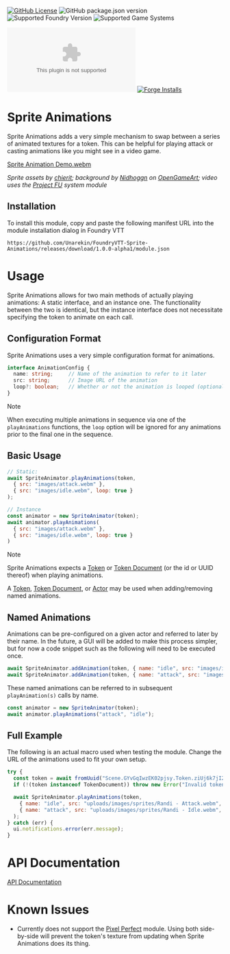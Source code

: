 [![GitHub License](https://img.shields.io/github/license/Unarekin/FoundryVTT-Sprite-Animations)](https://raw.githubusercontent.com/Unarekin/FoundryVTT-Sprite-Animations/refs/heads/master/LICENSE?token=GHSAT0AAAAAACYQQTQK6ODLNX6QMRS6G7GWZY22EZQ)
![GitHub package.json version](https://img.shields.io/github/package-json/v/Unarekin/FoundryVTT-Sprite-Animations)
![Supported Foundry Version](https://img.shields.io/endpoint?url=https%3A%2F%2Ffoundryshields.com%2Fversion%3Fstyle%3Dflat%26url%3Dhttps%3A%2F%2Fraw.githubusercontent.com%2FUnarekin%2FFoundryVTT-Sprite-Animations%2Frefs%2Fheads%2Fmain%2Fmodule.json)
![Supported Game Systems](https://img.shields.io/endpoint?url=https%3A%2F%2Ffoundryshields.com%2Fsystem%3FnameType%3Dfull%26showVersion%3D1%26style%3Dflat%26url%3Dhttps%3A%2F%2Fraw.githubusercontent.com%2FUnarekin%2FFoundryVTT-Sprite-Animations%2Frefs%2Fheads%2Fmain%2Fmodule.json)

![GitHub Downloads (specific asset, latest release)](https://img.shields.io/github/downloads/Unarekin/FoundryVTT-Sprite-Animations/latest/module.zip)
[![Forge Installs](https://img.shields.io/badge/dynamic/json?label=Forge%20Installs&query=package.installs&suffix=%25&url=https%3A%2F%2Fforge-vtt.com%2Fapi%2Fbazaar%2Fpackage%2FSprite-Animations)](https://forge-vtt.com/bazaar#package=Sprite-Animations) 

# Sprite Animations

Sprite Animations adds a very simple mechanism to swap between a series of animated textures for a token.  This can be helpful for playing attack or casting animations like you might see in a video game.

[Sprite Animation Demo.webm](https://github.com/user-attachments/assets/745a86bf-eb36-49ad-8202-64f084a14e91)

*Sprite assets by [chierit](https://chierit.itch.io/); background by [Nidhoggn](https://opengameart.org/users/nidhoggn) on [OpenGameArt](https://opengameart.org/content/backgrounds-3); video uses the [Project FU](https://github.com/League-of-Fabulous-Developers/FoundryVTT-Fabula-Ultima) system module*

## Installation

To install this module, copy and paste the following manifest URL into the module installation dialog in Foundry VTT

```
https://github.com/Unarekin/FoundryVTT-Sprite-Animations/releases/download/1.0.0-alpha1/module.json
```

# Usage

Sprite Animations allows for two main methods of actually playing animations:  A static interface, and an instance one.  The functionality between the two is identical, but the instance interface does not necessitate specifying the token to animate on each call.

## Configuration Format

Sprite Animations uses a very simple configuration format for animations.

```typescript
interface AnimationConfig {
  name: string;     // Name of the animation to refer to it later
  src: string;      // Image URL of the animation
  loop?: boolean;   // Whether or not the animation is looped (optional, defaults to true)
}
```

> [!NOTE]  
> When executing multiple animations in sequence via one of the `playAnimations` functions, the `loop` option will be ignored for any animations prior to the final one in the sequence.

## Basic Usage

```javascript
// Static:
await SpriteAnimator.playAnimations(token,
  { src: "images/attack.webm" },
  { src: "images/idle.webm", loop: true }
);
```

```javascript
// Instance
const animator = new SpriteAnimator(token);
await animator.playAnimations(
  { src: "images/attack.webm" },
  { src: "images/idle.webm", loop: true }
)
```

> [!NOTE]  
> Sprite Animations expects a [Token](https://foundryvtt.com/api/classes/foundry.canvas.placeables.Token.html) or [Token Document](https://foundryvtt.com/api/classes/foundry.documents.TokenDocument.html) (or the id or UUID thereof) when playing animations.
>
> A [Token](https://foundryvtt.com/api/classes/foundry.canvas.placeables.Token.html), [Token Document](https://foundryvtt.com/api/classes/foundry.documents.TokenDocument.html), or [Actor](https://foundryvtt.com/api/classes/foundry.documents.Actor.html) may be used when adding/removing named animations.

## Named Animations

Animations can be pre-configured on a given actor and referred to later by their name.  In the future, a GUI will be added to make this process simpler, but for now a code snippet such as the following will need to be executed once.

```javascript
await SpriteAnimator.addAnimation(token, { name: "idle", src: "images/idle.webm", loop: true });
await SpriteAnimator.addAnimation(token, { name: "attack", src: "images/attack.webm" });
```

These named animations can be referred to in subsequent `playAnimation(s)` calls by name.

```javascript
const animator = new SpriteAnimator(token);
await animator.playAnimations("attack", "idle");
```

## Full Example

The following is an actual macro used when testing the module.  Change the URL of the animations used to fit your own setup.

```javascript
try {
  const token = await fromUuid("Scene.GYvGqIwzEK02pjsy.Token.ziUj6k7jI2z1LxaM");
  if (!(token instanceof TokenDocument)) throw new Error("Invalid token")

  await SpriteAnimator.playAnimations(token,
    { name: "idle", src: "uploads/images/sprites/Randi - Attack.webm", loop: false },
    { name: "attack", src: "uploads/images/sprites/Randi - Idle.webm", loop: true  }
  );
} catch (err) {
  ui.notifications.error(err.message);
}
```

# API Documentation
[API Documentation](https://unarekin.github.io/FoundryVTT-Sprite-Animations/)

# Known Issues

- Currently does not support the [Pixel Perfect](https://foundryvtt.com/packages/pixel-perfect) module.  Using both side-by-side will prevent the token's texture from updating when Sprite Animations does its thing.
